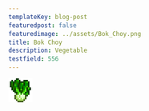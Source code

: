 ```yaml
---
templateKey: blog-post
featuredpost: false
featuredimage: ../assets/Bok_Choy.png
title: Bok Choy
description: Vegetable
testfield: 556
---
```

![Bok Choy](../assets/Bok_Choy.png)